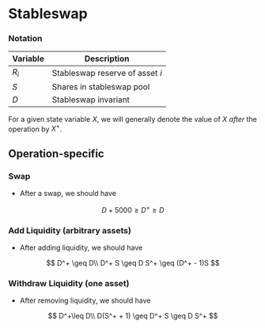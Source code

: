 # Stableswap

### Notation

| Variable | Description |
| --- | --- |
| $R_i$ | Stableswap reserve of asset $i$ |
| $S$ | Shares in stableswap pool |
| $D$ | Stableswap invariant |

For a given state variable $X$, we will generally denote the value of $X$ *after* the operation by $X^+$.

## Operation-specific

### Swap

- After a swap, we should have

$$
D + 5000 \geq D^+ \geq D
$$

### Add Liquidity (arbitrary assets)

- After adding liquidity, we should have

$$
D^+ \geq D\\
D^+ S \geq D S^+ \geq (D^+ - 1)S
$$

### Withdraw Liquidity (one asset)

- After removing liquidity, we should have

$$
D^+\leq D\\
D(S^+ + 1) \geq D^+ S \geq D S^+
$$
